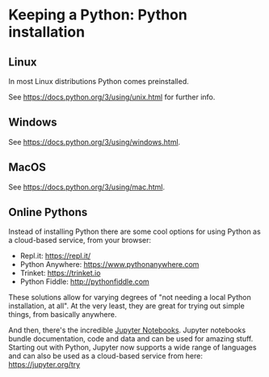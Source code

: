 # Keeping a Python: Python installation

## Linux

In most Linux distributions Python comes preinstalled.

See https://docs.python.org/3/using/unix.html for further info.

## Windows

See https://docs.python.org/3/using/windows.html.

## MacOS

See https://docs.python.org/3/using/mac.html.

## Online Pythons

Instead of installing Python there are some cool options for using Python
as a cloud-based service, from your browser:

 - Repl.it: https://repl.it/
 - Python Anywhere: https://www.pythonanywhere.com
 - Trinket: https://trinket.io
 - Python Fiddle: http://pythonfiddle.com

These solutions allow for varying degrees of "not needing a local Python 
installation, at all". At the very least, they are great for trying out simple
things, from basically anywhere.

And then, there's the incredible [Jupyter Notebooks](https://jupyter.org). 
Jupyter notebooks bundle documentation, code and data and can be used for
amazing stuff. Starting out with Python, Jupyter now supports a wide range of
languages and can also be used as a cloud-based service from here: 
https://jupyter.org/try
